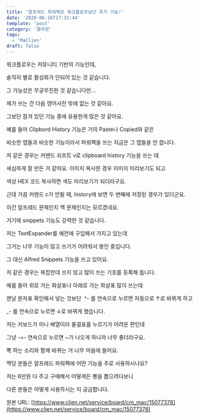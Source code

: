 ```yaml
---
title: '알프레드 파워팩은 워크플로우보단 추가 기능!'
date: '2020-06-16T17:32:44'
template: 'post'
category: '클리앙'
tags: 
  - 'MaClien'
draft: false
---
```


워크플로우는 커뮤니티 기반의 기능인데,

솔직히 별로 활성화가 안되어 있는 것 같습니다. 

그 가능성은 무궁무진한 것 같습니다만...

제가 쓰는 건 다음 영어사전 밖에 없는 것 같아요.

  

그보단 잠겨 있던 기능 중에 유용한게 많은 것 같아요.

  

예를 들어 Clipbord History 기능은 거의 Paste나 Copied와 같은 

비슷한 앱들과 비슷한 기능이라서 파워팩을 쓰는 지금은 그 앱들을 안 씁니다.

저 같은 경우는 커맨드 쉬프트 v로 clipboard history 기능을 쓰는 데

세심하게 잘 만든 거 같아요. 이미지 복사한 경우 이미지 미리보기도 되고

색상 HEX 코드 복사하면 색도 미리보기가 되더라구요. 

근데 가끔 커맨드 c가 안될 때, history에 보면 두 번째에 저장된 경우가 있더군요. 

이건 알프레드 문제인지 맥 문제인지는 모르겠네요.

  

거기에 snippets 기능도 강력한 것 같습니다.

저는 TextExpander를 예전에 구입해서 가지고 있는데

그거는 너무 기능이 많고 쓰기가 어려워서 봉인 중입니다.

그 대신 Alfred Snippets 기능을 쓰고 있어요.

저 같은 경우는 복잡한데 쓰지 않고 많이 쓰는 기호를 등록해 둡니다.

예를 들어 위로 가는 화살표나 아래로 가는 화살표 많이 쓰는데

맨날 문자표 확인해서 넣는 것보단  ^- 를 연속으로 누르면 자동으로 ↑로 바뀌게 하고

\_- 를 연속으로 누르면 ↓로 바뀌게 했습니다. 

저는 키보드가 미니 배열이라 물결표를 누르기가 어려운 편인데 

그냥 -=- 연속으로 누르면 ~가 나오게 하니까 너무 좋더라구요.

뽁 하는 소리와 함께 바뀌는 거 너무 마음에 들어요.

  

맥당 분들은 알프레드 파워팩에 어떤 기능을 주로 사용하시나요?

저는 6만원 다 주고 구매해서 어떻게든 뽕을 뽑으려다보니 

다른 분들은 어떻게 사용하시는 지 궁금합니다.

원본 URL: [https://www.clien.net/service/board/cm_mac/15077378](https://www.clien.net/service/board/cm_mac/15077378)
